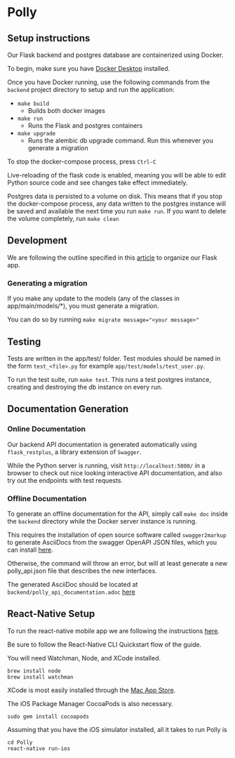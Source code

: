# Polly

## Setup instructions
Our Flask backend and postgres database are containerized using Docker.

To begin, make sure you have [Docker Desktop](https://docs.docker.com/v17.09/docker-for-mac/install/) installed.

Once you have Docker running, use the following commands from the `backend` project directory to setup and run the application:

* `make build`
    * Builds both docker images
* `make run`
    * Runs the Flask and postgres containers
* `make upgrade`
    * Runs the alembic db upgrade command. Run this whenever you generate a migration

To stop the docker-compose process, press `Ctrl-C`

Live-reloading of the flask code is enabled, meaning you will be able to edit Python source code and see changes take effect immediately.

Postgres data is persisted to a volume on disk. This means that if you stop the docker-compose process, any data written to the postgres instance will be saved and available the next time you run `make run`. If you want to delete the volume completely, run `make clean`

## Development
We are following the outline specified in this [article](https://www.freecodecamp.org/news/structuring-a-flask-restplus-web-service-for-production-builds-c2ec676de563/#database-models-and-migration) to organize our Flask app.

### Generating a migration
If you make any update to the models (any of the classes in app/main/models/*), you must generate a migration.

You can do so by running `make migrate message="<your message>"`

## Testing
Tests are written in the app/test/ folder. Test modules should be named in the form `test_<file>.py` for example `app/test/models/test_user.py`.

To run the test suite, run `make test`. This runs a test postgres instance, creating and destroying the db instance on every run.

## Documentation Generation
### Online Documentation
Our backend API documentation is generated automatically using `flask_restplus`, a library extension of `Swagger`.

While the Python server is running, visit `http://localhost:5000/` in a browser to check out nice looking interactive API documentation, and also try out the endpoints with test requests.

### Offline Documentation
To generate an offline documentation for the API, simply call `make doc` inside the `backend` directory while the Docker server instance is running.

This requires the installation of open source software called `swagger2markup` to generate AsciiDocs from the swagger OpenAPI JSON files, which you can install [here](https://github.com/Swagger2Markup/swagger2markup-cli).

Otherwise, the command will throw an error, but will at least generate a new polly_api.json file that describes the new interfaces.

The generated AsciiDoc should be located at `backend/polly_api_documentation.adoc` [here](https://github.com/JeffreyQ/UCLA-CS-130/blob/master/backend/polly_api_documentation.adoc)

## React-Native Setup
To run the react-native mobile app we are following the instructions [here](https://facebook.github.io/react-native/docs/getting-started).

Be sure to follow the React-Native CLI Quickstart flow of the guide.

You will need Watchman, Node, and XCode installed.
```
brew install node
brew install watchman
```

XCode is most easily installed through the [Mac App Store](https://apps.apple.com/us/app/xcode/id497799835?mt=12).

The iOS Package Manager CocoaPods is also necessary.
```
sudo gem install cocoapods
```

Assuming that you have the iOS simulator installed, all it takes to run Polly is
```
cd Polly
react-native run-ios
```
